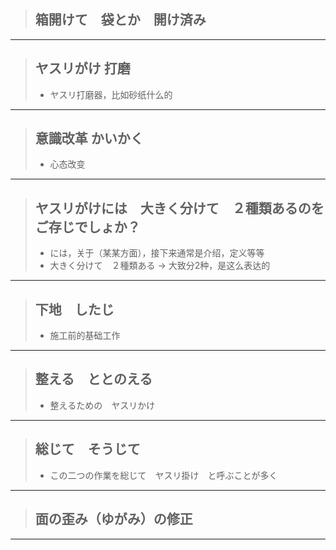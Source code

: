> ## 箱開けて　袋とか　開け済み
----------

> ## ヤスリがけ 打磨
> * ヤスリ打磨器，比如砂纸什么的
----------

> ## 意識改革 かいかく
> * 心态改变
----------

> ## ヤスリがけには　大きく分けて　２種類あるのを　ご存じでしょか？
> * には，关于（某某方面），接下来通常是介绍，定义等等
> * 大きく分けて　２種類ある -> 大致分2种，是这么表达的
----------

> ## 下地　したじ
> * 施工前的基础工作
----------

> ## 整える　ととのえる
> * 整えるための　ヤスリかけ
----------

> ## 総じて　そうじて
> * この二つの作業を総じて　ヤスリ掛け　と呼ぶことが多く
----------

> ## 面の歪み（ゆがみ）の修正
----------